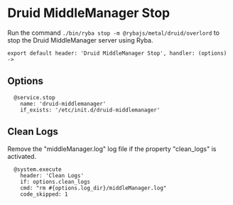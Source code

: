 
# Druid MiddleManager Stop

Run the command `./bin/ryba stop -m @rybajs/metal/druid/overlord` to stop the Druid 
MiddleManager server using Ryba.

    export default header: 'Druid MiddleManager Stop', handler: (options) ->

## Options

      @service.stop
        name: 'druid-middlemanager'
        if_exists: '/etc/init.d/druid-middlemanager'

## Clean Logs

Remove the "middleManager.log" log file if the property "clean_logs" is
activated.

      @system.execute
        header: 'Clean Logs'
        if: options.clean_logs
        cmd: "rm #{options.log_dir}/middleManager.log"
        code_skipped: 1

